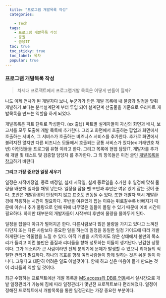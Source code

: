 ```yaml
---
  title: "프로그램 개발목록 작성"
  categories:

    - Tech
  tags: 
    - 프로그램 개발목록 작성
    - 증권
    - 금융IT
  toc: true
  toc_sticky: true
  toc_label: 목차
  popular: true
---
```

### **프로그램 개발목록 작성**

> 차세대 프로젝트에서 프로그램개발 목록은 어떻게 만들어 질까?

 나도 이제 연차가 된 개발자다 보니, 누군가가 만든 개발 목록에 내 물량과 일정을 맞춰 개발하기 보다는 분석설계단계 부터 투입 되어 설계단계 산출물을 기준으로 우리파트 개발목록을 만드는 역할을 하게 되었다.

개발목록은 파트 단위로 작성한다. (ex 출납) 파트별 설계자들이 자신의 화면과 배치, 보고서를 모두 도출해 개발 목록에 추가한다. 그리고 화면에서 호출하는 팝업과 화면에서 호출하는 서비스, 그 서비스가 호출하는 비즈니스 서비스를 추가한다. 추가로 화면에서 불려지진 않지만 다른 비즈니스 모듈에서 호출되는 공통 서비스가 있다(ex 거래번호 채번) 이런것들을 프로그램 유형 이라고 한다. 그리고 목록에 현업 담당IT, 개발자를 추가 해 개발 및 테스트 및 검증할 담당자 를 추가한다. 그 외 항목들은 이전 글인 [개발목록을 참고](https://py0777.github.io/tech/tech-dev-list/)하기 바란다


**그리고 가장 중요한 일정 세우기**

 일정은 시작예정일, 종료 예정일, 실제 시작일, 실제 종료일을 추가한 후 일정에 맞춰 물량을 배분해 일자를 채워 넣는다. 일정을 잡을 땐 초반과 후반은 여유 있게 잡는 것이 좋다. 초반은 개발환경이 안정되지 않고 표준도 변동될 수 있다. 또한 개발자 역시 개발환경에 적응하는 시간이 필요하다. 후반을 여유있게 잡는 이유는 뒤로갈수록 바빠지기 때문에 이슈나 추가 물량으로 인해 뒤에 너무많은 일들이 몰릴 수 있기 때문에 예비 시간이 필요하다. 하지만 대부분의 개발자들이 시작부터 후반에 물량을 몰아두게 된다.

 일정을 잡을때 아규가 벌어지곤 한다. 다른사람보다 많은 물량을 가지고 있다고 느껴진다던지 또는 다른 사람보다 중요한 일을 하는데 일정을 동일한 일정 가이드에 따라 개발하게된다는 억울함을 느낄 수 있다. 아직 개발을 시작하지도 않은 상태에서 불만의 목소리가 들리고 이런 불만은 품질과 리더들을 향해 성토하는 이들이 생겨난다. 난감한 상황이다. 그가 목소리가 큰 사람이라면 전체 분위기에 문제가 발생할 수 있으니 리더들의 적절한 관리가 필요하다. 하나의 목표를 향해 여러사람들이 함께 일하는 것은 쉬운 일이 아니다. 그렇다고 대단히 어려운 일도 아닐것이다. 함께 하고 싶은 마음이 들게 만드는 것이 리더들의 역할 일 것이다.


최근 수행하는 프로젝트에선 개발 목록을 [MS access와 DB를 연동](https://py0777.github.io/tech/tech-access/)해서 실시간으로 개발 일정관리가 가능해 짐에 따라 일정관리가 몇년전 프로젝트보다 편리해졌다. 일정이 정해진 프로젝트에서 개발목록을 통한 일정관리는 가장 중요한 부분이다.
